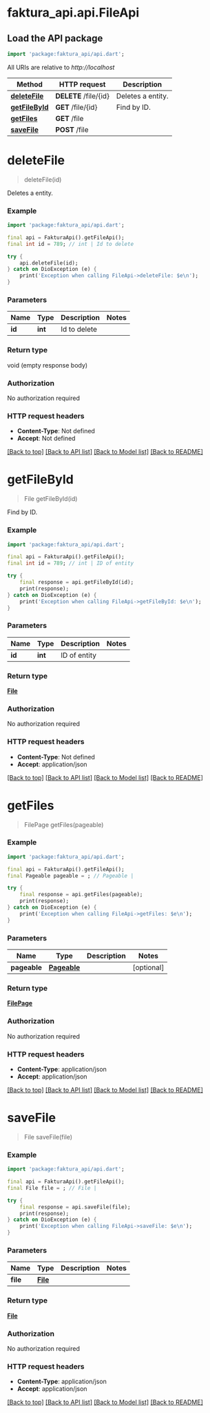 # faktura_api.api.FileApi

## Load the API package
```dart
import 'package:faktura_api/api.dart';
```

All URIs are relative to *http://localhost*

Method | HTTP request | Description
------------- | ------------- | -------------
[**deleteFile**](FileApi.md#deletefile) | **DELETE** /file/{id} | Deletes a entity.
[**getFileById**](FileApi.md#getfilebyid) | **GET** /file/{id} | Find by ID.
[**getFiles**](FileApi.md#getfiles) | **GET** /file | 
[**saveFile**](FileApi.md#savefile) | **POST** /file | 


# **deleteFile**
> deleteFile(id)

Deletes a entity.

### Example
```dart
import 'package:faktura_api/api.dart';

final api = FakturaApi().getFileApi();
final int id = 789; // int | Id to delete

try {
    api.deleteFile(id);
} catch on DioException (e) {
    print('Exception when calling FileApi->deleteFile: $e\n');
}
```

### Parameters

Name | Type | Description  | Notes
------------- | ------------- | ------------- | -------------
 **id** | **int**| Id to delete | 

### Return type

void (empty response body)

### Authorization

No authorization required

### HTTP request headers

 - **Content-Type**: Not defined
 - **Accept**: Not defined

[[Back to top]](#) [[Back to API list]](../README.md#documentation-for-api-endpoints) [[Back to Model list]](../README.md#documentation-for-models) [[Back to README]](../README.md)

# **getFileById**
> File getFileById(id)

Find by ID.

### Example
```dart
import 'package:faktura_api/api.dart';

final api = FakturaApi().getFileApi();
final int id = 789; // int | ID of entity

try {
    final response = api.getFileById(id);
    print(response);
} catch on DioException (e) {
    print('Exception when calling FileApi->getFileById: $e\n');
}
```

### Parameters

Name | Type | Description  | Notes
------------- | ------------- | ------------- | -------------
 **id** | **int**| ID of entity | 

### Return type

[**File**](File.md)

### Authorization

No authorization required

### HTTP request headers

 - **Content-Type**: Not defined
 - **Accept**: application/json

[[Back to top]](#) [[Back to API list]](../README.md#documentation-for-api-endpoints) [[Back to Model list]](../README.md#documentation-for-models) [[Back to README]](../README.md)

# **getFiles**
> FilePage getFiles(pageable)



### Example
```dart
import 'package:faktura_api/api.dart';

final api = FakturaApi().getFileApi();
final Pageable pageable = ; // Pageable | 

try {
    final response = api.getFiles(pageable);
    print(response);
} catch on DioException (e) {
    print('Exception when calling FileApi->getFiles: $e\n');
}
```

### Parameters

Name | Type | Description  | Notes
------------- | ------------- | ------------- | -------------
 **pageable** | [**Pageable**](Pageable.md)|  | [optional] 

### Return type

[**FilePage**](FilePage.md)

### Authorization

No authorization required

### HTTP request headers

 - **Content-Type**: application/json
 - **Accept**: application/json

[[Back to top]](#) [[Back to API list]](../README.md#documentation-for-api-endpoints) [[Back to Model list]](../README.md#documentation-for-models) [[Back to README]](../README.md)

# **saveFile**
> File saveFile(file)



### Example
```dart
import 'package:faktura_api/api.dart';

final api = FakturaApi().getFileApi();
final File file = ; // File | 

try {
    final response = api.saveFile(file);
    print(response);
} catch on DioException (e) {
    print('Exception when calling FileApi->saveFile: $e\n');
}
```

### Parameters

Name | Type | Description  | Notes
------------- | ------------- | ------------- | -------------
 **file** | [**File**](File.md)|  | 

### Return type

[**File**](File.md)

### Authorization

No authorization required

### HTTP request headers

 - **Content-Type**: application/json
 - **Accept**: application/json

[[Back to top]](#) [[Back to API list]](../README.md#documentation-for-api-endpoints) [[Back to Model list]](../README.md#documentation-for-models) [[Back to README]](../README.md)

